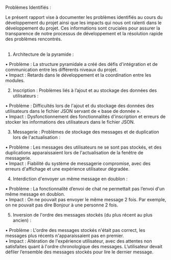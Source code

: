 Problèmes Identifiés :

Le présent rapport vise à documenter les problèmes identifiés au cours du développement du projet ainsi que les impacts qui nous ont ralenti dans le développement du projet. Ces informations sont cruciales pour assurer la transparence de notre processus de développement et la résolution rapide des problèmes rencontrés.<br><br>

1.	Architecture de la pyramide :

•	Problème : La structure pyramidale a créé des défis d'intégration et de communication entre les différents niveaux du projet.<br>
•	Impact : Retards dans le développement et la coordination entre les modules.<br>

2.	Inscription : Problèmes liés à l’ajout et au stockage des données des utilisateurs :

•	Problème : Difficultés lors de l'ajout et du stockage des données des utilisateurs dans le fichier JSON servant de « base de donnée ».<br>
•	Impact : Dysfonctionnement des fonctionnalités d'inscription et erreurs de stocker les informations des utilisateurs dans le fichier JSON.<br>

3.	Messagerie : Problèmes de stockage des messages et de duplication lors de l'actualisation :

•	Problème : Les messages des utilisateurs ne se sont pas stockés, et des duplications apparaissaient lors de l'actualisation de la fenêtre de messagerie.<br>
•	Impact : Fiabilité du système de messagerie compromise, avec des erreurs d'affichage et une expérience utilisateur dégradée.<br>

4.	Interdiction d'envoyer un même message en doublon :

•	Problème : La fonctionnalité d’envoi de chat ne permettait pas l’envoi d'un même message en doublon.<br>
•	Impact : On ne pouvait pas envoyer le même message 2 fois. Par exemple, on ne pouvait pas dire Bonjour à une personne 2 fois.<br>

5.	Inversion de l'ordre des messages stockés (du plus récent au plus ancien) :

•	Problème : L'ordre des messages stockés n'était pas correct, les messages plus récents n'apparaissaient pas en premier.<br>
•	Impact : Altération de l'expérience utilisateur, avec des attentes non satisfaites quant à l'ordre chronologique des messages. L’utilisateur devait défiler l’ensemble des messages stockés pour lire le dernier message.<br>

